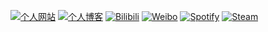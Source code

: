 [![个人网站](https://img.shields.io/badge/网络驿站-MySite-green)](https://webrelay.cn/) [![个人博客](https://img.shields.io/badge/青橙-MyBlog-orange)](https://blog.webrelay.cn/) [![Bilibili](https://img.shields.io/badge/青木登-Bilibili-blue?logo=bilibili)](https://space.bilibili.com/88877294) [![Weibo](https://img.shields.io/badge/李青木登-Weibo-red?logo=sina%20weibo)](https://weibo.com/orangelegy) [![Spotify](https://img.shields.io/badge/青橙-Spotify-green?logo=spotify)](https://open.spotify.com/user/31t3l5qo65q67g2nudyopovt6kgi) [![Steam](https://img.shields.io/badge/orangelegy-Steam-lightgrey?logo=steam)](https://steamcommunity.com/profiles/76561198844194439/)

<!--
**orangelegy/orangelegy** is a ✨ _special_ ✨ repository because its `README.md` (this file) appears on your GitHub profile.

Here are some ideas to get you started:

- 🔭 I’m currently working on ...
- 🌱 I’m currently learning ...
- 👯 I’m looking to collaborate on ...
- 🤔 I’m looking for help with ...
- 💬 Ask me about ...
- 📫 How to reach me: ...
- 😄 Pronouns: ...
- ⚡ Fun fact: ...
-->
